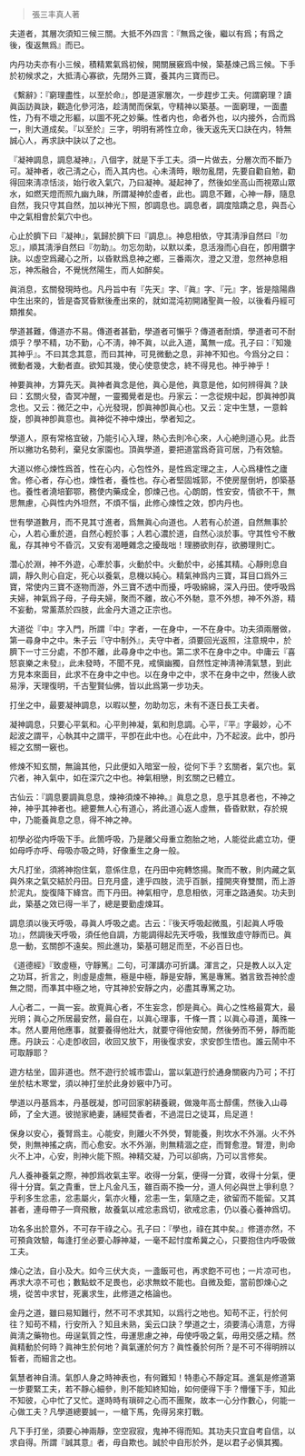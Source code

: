 > 張三丰真人著

夫道者，其層次須知三候三關。大抵不外四言：『無爲之後，繼以有爲；有爲之後，復返無爲』而已。

内丹功夫亦有小三候，積精累氣爲初候，開關展竅爲中候，築基煉己爲三候。下手於初候求之，大抵淸心寡欲，先閉外三寶，養其内三寶而已。

《繫辭》：『窮理盡性，以至於命』，卽是道家層次，一步趕步工夫。何謂窮理？讀眞函訪眞訣，觀造化參河洛，趁淸閒而保氣，守精神以築基。一面窮理，一面盡性，乃有不壞之形軀，以圖不死之妙藥。性者内也，命者外也，以内接外，合而爲一，則大道成矣。『以至於』三字，明明有將性立命，後天返先天口訣在内，特無誠心人，再求訣中訣以了之也。

『凝神調息，調息凝神』，八個字，就是下手工夫。須一片做去，分層次而不斷乃可。凝神者，收己淸之心，而入其内也。心未淸時，眼勿亂閉，先要自勸自勉，勸得回來淸凉恬淡，始行收入氣穴，乃曰凝神。凝起神了，然後如坐高山而視眾山眾水，如燃天燈而照九幽九昧，所謂凝神於虛者，此也。調息不難，心神一靜，隨息自然，我只守其自然，加以神光下照，卽調息也。調息者，調度陰蹻之息，與吾心中之氣相會於氣穴中也。

心止於臍下曰『凝神』，氣歸於臍下曰『調息』。神息相依，守其淸淨自然曰『勿忘』，順其淸淨自然曰『勿助』。勿忘勿助，以默以柔，息活潑而心自在，卽用鑽字訣。以虛空爲藏心之所，以昏默爲息神之鄉，三番兩次，澄之又澄，忽然神息相忘，神炁融合，不覺恍然陽生，而人如醉矣。

眞消息，玄關發現時也。凡丹旨中有『先天』字、『眞』字、『元』字，皆是陰陽鼎中生出來的，皆是杳冥昏默後產出來的，就如混沌初開諸聖眞一般，以後看丹經可類推矣。

學道甚難，傳道亦不易。傳道者甚勤，學道者可懶乎？傳道者耐煩，學道者可不耐煩乎？學不精，功不勤，心不淸，神不眞，以此入道，萬無一成。孔子曰：『知幾其神乎』。不曰其念其意，而曰其神，可見微動之息，非神不知也。今爲分之曰：微動者幾，大動者直。欲知其幾，使心使意使念，終不得見也。神乎神乎！

神要眞神，方算先天。眞神者眞念是他，眞心是他，眞意是他，如何辨得眞？訣曰：玄關火發，杳冥冲醒，一靈獨覺者是也。丹家云：一念從規中起，卽眞神卽眞念也。又云：微茫之中，心光發現，卽眞神卽眞心也。又云：定中生慧，一意斡旋，卽眞神卽眞意也。眞神從不神中煉出，學者知之。

學道人，原有常格宜破，乃能引心入理，熱心去則冷心來，人心絶則道心見。此吾所以撇功名勢利，棄兒女家園也。頂眞學道，要把道當爲奇貨可居，乃有效驗。

大道以修心煉性爲首，性在心内，心包性外，是性爲定理之主，人心爲棲性之廬舍。修心者，存心也，煉性者，養性也。存心者堅固城郭，不使房屋倒坍，卽築基也。養性者澆培鄞鄂，務使内藥成全，卽煉己也。心朗朗，性安安，情欲不干，無思無慮，心與性内外坦然，不煩不惱，此修心煉性之效，卽内丹也。

世有學道數月，而不見其寸進者，爲無眞心向道也。人若有心於道，自然無事於心，人若心重於道，自然心輕於事；人若心濃於道，自然心淡於事。守其性兮不散亂，存其神兮不昏沉，又安有渴睡雜念之擾哉咄！理勝欲則存，欲勝理則亡。

濳心於淵，神不外遊，心牽於事，火動於中。火動於中，必搖其精。心靜則息自調，靜久則心自定，死心以養氣，息機以純心。精氣神爲内三寶，耳目口爲外三寶，常使内三寶不逐物而游，外三寶不透中而擾，呼吸綿綿，深入丹田。使呼吸爲夫婦，神氣爲子母，子母夫婦，聚而不離，故心不外馳，意不外想，神不外游，精不妄動，常薰蒸於四肢，此金丹大道之正宗也。

大道從『中』字入門，所謂『中』字者，一在身中，一不在身中。功夫須兩層做，第一尋身中之中。朱子云『守中制外』，夫守中者，須要回光返照，注意規中，於臍下一寸三分處，不卽不離，此尋身中之中也。第二求不在身中之中。中庸云『喜怒哀樂之未發』，此未發時，不聞不見，戒愼幽獨，自然性定神淸神淸氣慧，到此方見本來面目，此求不在身中之中也。以在身中之中，求不在身中之中，然後人欲易淨，天理復明，千古聖賢仙佛，皆以此爲第一步功夫。

打坐之中，最要凝神調息，以暇以整，勿助勿忘，未有不逐日長工夫者。

凝神調息，只要心平氣和。心平則神凝，氣和則息調。心平，『平』字最妙，心不起波之謂平，心執其中之謂平，平卽在此中也。心在此中，乃不起波。此中，卽丹經之玄關一竅也。

修煉不知玄關，無論其他，只此便如入暗室一般，從何下手？玄關者，氣穴也。氣穴者，神入氣中，如在深穴之中也。神氣相戀，則玄關之已體立。

古仙云：『調息要調眞息息，煉神須煉不神神。』眞息之息，息乎其息者也，不神之神，神乎其神者也。總要無人心有道心，將此道心返人虛無，昏昏默默，存於規中，乃能養眞息之息，得不神之神。

初學必從内呼吸下手。此箇呼吸，乃是離父母重立胞胎之地，人能從此處立功，便如母呼亦呼、母吸亦吸之時，好像重生之身一般。

大凡打坐，須將神抱住氣，意係住息，在丹田中宛轉悠揚。聚而不散，則内藏之氣與外來之氣交結於丹田。日充月盛，達乎四肢，流乎百脈，撞開夾脊雙關，而上游於泥丸，旋復降下絳宫。而下丹田。神氣相守，息息相依，河車之路通矣。功夫到此，築基之效已得一半了，總是要勤虛煉耳。

調息須以後天呼吸，尋眞人呼吸之處。古云：『後天呼吸起微風，引起眞人呼吸功』，然調後天呼吸，須任他自調，方能調得起先天呼吸，我惟致虛守靜而已。眞息一動，玄關卽不遠矣。照此進功，築基可翹足而至，不必百日也。

《道德經》『致虛極，守靜篤』二句，可渾講亦可折講。渾言之，只是教人以入定之功耳，折言之，則虛是虛無，極是中極，靜是安靜，篤是專篤。猶言致吾神於虛無之間，而凖其中極之地，守其神於安靜之内，必盡其專篤之功。

人心者二，一眞一妄。故覔眞心者，不生妄念，卽是眞心。眞心之性格最寛大，最光明；眞心之所居最安然，最自在，以眞心理事，千條一貫；以眞心尋道，萬殊一本。然人要用他應事，就要養得他壯大，就要守得他安閒，然後勞而不勞，靜而能應。丹訣云：心走卽收回，收回又放下，用後復求安，求安卽生悟也。誰云鬧中不可取靜耶？

遊方枯坐，固非道也。然不遊行於城市雲山，當以氣遊行於通身關竅内乃可；不打坐於枯木寒堂，須以神打坐於此身妙竅中乃可。

學道以丹基爲本，丹基旣凝，卽可回家躬耕養親，做幾年高士醇儒，然後入山尋師，了全大道。彼抛家絶妻，誦經焚香者，不過混日之徒耳，烏足道！

保身以安心，養腎爲主。心能安，則離火不外熒，腎能養，則坎水不外漰。火不外熒，則無神搖之病，而心愈安。水不外漰，則無精涸之症，而腎愈澄。腎澄，則命火不上冲，心安，則神火能下照。神精交凝，乃可以卻病，乃可以言修矣。

凡人養神養氣之際，神卽爲收氣主宰。收得一分氣，便得一分寶，收得十分氣，便得十分寶。氣之貴重，世上凡金凡玉，雖百兩不換一分，道人何必與世上爭利息？乎利多生忿恚，忿恚屬火，氣亦火種，忿恚一生，氣隨之走，欲留而不能留。又其甚者，連母帶子一齊飛散，故養氣以戒忿恚爲切，欲戒忿恚，仍以養心養神爲切。

功名多出於意外，不可存干祿之心。孔子曰：『學也，祿在其中矣。』修道亦然，不可預貪效驗，每逢打坐必要心靜神凝，一毫不起忖度希冀之心，只要抱住内呼吸做工夫。

煉心之法，自小及大。如今三伏大炎，一盞飯可也，再求飽不可也；一片凉可也，再求大凉不可也；數點蚊不足畏也，必求無蚊不能也。自微及鉅，當前卽煉心之境，從苦中求甘，死裏求生，此修道之格論也。

金丹之道，雖曰易知難行，然不可不求其知，以爲行之地也。知苟不正，行於何往？知苟不精，行安所入？知且未熟，奚云口訣？學道之士，須要淸心淸意，方得眞淸之藥物也。毋逞氣質之性，毋運思慮之神，毋使呼吸之氣，毋用交感之精。然眞精動於何時？眞神生於何地？眞氣運於何方？眞性養於何所？是不可不得明辨以皙者，而細言之也。

氣慧者神自淸。氣卽人身之時神表也，有何難知！特患心不靜定耳。進氣是修道第一步要緊工夫，若不靜心細參，則不能知終知始，如何便得下手？懵懂下手，知此不知彼，心中忙了又忙。遂時時有瑣碎之心而不團聚，故本一心分作數心，何能一心做工夫？凡學道總要誠一，一槍下馬，免得另來打戰。

凡下手打坐，須要心神兩靜，空空寂寂，鬼神不得而知。其功夫只宜自考自信，以求自得。所謂『誠其意』者，毋自欺也。誠於中自形於外，是以君子必愼其獨。